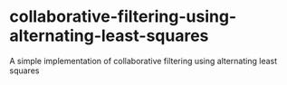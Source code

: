 # collaborative-filtering-using-alternating-least-squares
A simple implementation of collaborative filtering using alternating least squares
